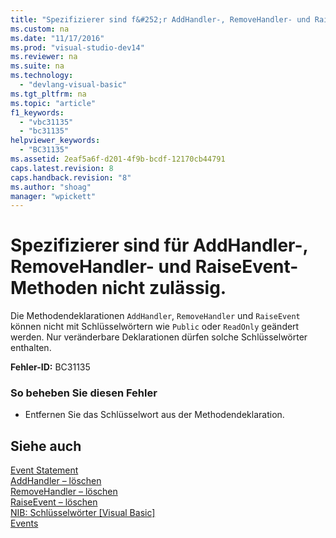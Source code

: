 ```yaml
---
title: "Spezifizierer sind f&#252;r AddHandler-, RemoveHandler- und RaiseEvent-Methoden nicht zul&#228;ssig."
ms.custom: na
ms.date: "11/17/2016"
ms.prod: "visual-studio-dev14"
ms.reviewer: na
ms.suite: na
ms.technology: 
  - "devlang-visual-basic"
ms.tgt_pltfrm: na
ms.topic: "article"
f1_keywords: 
  - "vbc31135"
  - "bc31135"
helpviewer_keywords: 
  - "BC31135"
ms.assetid: 2eaf5a6f-d201-4f9b-bcdf-12170cb44791
caps.latest.revision: 8
caps.handback.revision: "8"
ms.author: "shoag"
manager: "wpickett"
---
```

# Spezifizierer sind f&#252;r AddHandler-, RemoveHandler- und RaiseEvent-Methoden nicht zul&#228;ssig.
Die Methodendeklarationen `AddHandler`, `RemoveHandler` und `RaiseEvent` können nicht mit Schlüsselwörtern wie `Public` oder `ReadOnly` geändert werden. Nur veränderbare Deklarationen dürfen solche Schlüsselwörter enthalten.  
  
 **Fehler\-ID:** BC31135  
  
### So beheben Sie diesen Fehler  
  
-   Entfernen Sie das Schlüsselwort aus der Methodendeklaration.  
  
## Siehe auch  
 [Event Statement](../Topic/Event%20Statement.md)   
 [AddHandler – löschen](assetId:///fc464cf8-582c-48a6-a9c2-185c4c3d5ff8)   
 [RemoveHandler – löschen](assetId:///35c17f61-6e22-4b87-b6e1-3ed0c27a88a0)   
 [RaiseEvent – löschen](assetId:///7f765da0-5491-40b6-9ed5-24c98f9daad9)   
 [NIB: Schlüsselwörter &#91;Visual Basic&#93;](assetId:///3a6fda51-6ade-4862-a407-1c305c3906ec)   
 [Events](../Topic/Events%20\(Visual%20Basic\).md)